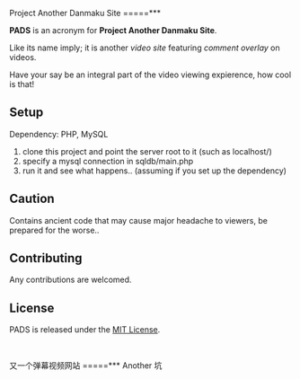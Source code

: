 Project Another Danmaku Site
=====***

**PADS** is an acronym for **Project Another Danmaku Site**.

Like its name imply;
it is another _video site_ featuring _comment overlay_ on videos.

Have your say be an integral part of the video viewing expierence, how cool is that!


Setup
-----
Dependency: PHP, MySQL

1. clone this project and point the server root to it (such as localhost/)
2. specify a mysql connection in sqldb/main.php
3. run it and see what happens.. (assuming if you set up the dependency)


Caution
-----
Contains ancient code that may cause major headache to viewers, be prepared for the worse..


Contributing
-----
Any contributions are welcomed.


License
-------
PADS is released under the [MIT License](./blob/master/LICENSE).

<br>

又一个弹幕视频网站
=====***
Another 坑